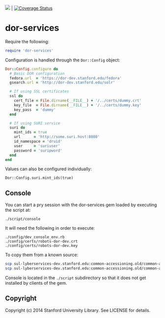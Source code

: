 [<img src="https://travis-ci.org/sul-dlss/dor-services.png"/>](http://travis-ci.org/sul-dlss/dor-services) | [![Coverage Status](https://coveralls.io/repos/sul-dlss/dor-services/badge.svg?branch=develop&service=github)](https://coveralls.io/github/sul-dlss/dor-services?branch=develop)

# dor-services

Require the following:

```ruby
require 'dor-services'
```

Configuration is handled through the `Dor::Config` object:

```ruby
Dor::Config.configure do
  # Basic DOR configuration
  fedora.url  = 'https://dor-dev.stanford.edu/fedora'
  gsearch.url = 'http://dor-dev.stanford.edu/solr'

  # If using SSL certificates
  ssl do
    cert_file = File.dirname(__FILE__) + '/../certs/dummy.crt'
    key_file  = File.dirname(__FILE__) + '/../certs/dummy.key'
    key_pass  = 'dummy'
  end

  # If using SURI service
  suri do
    mint_ids = true
    url      = 'http://some.suri.host:8080'
    id_namespace = 'druid'
    user     = 'suriuser'
    password = 'suripword'
  end
end
```

Values can also be configured individually:

    Dor::Config.suri.mint_ids(true)

## Console

You can start a pry session with the dor-services gem loaded by executing the script at:

    ./script/console

It will need the following in order to execute:

    ./config/dev_console_env.rb
    ./config/certs/robots-dor-dev.crt
    ./config/certs/robots-dor-dev.key

To copy them from a known source:
```bash
scp sul-lyberservices-dev.stanford.edu:common-accessioning.old/common-accessioning/shared/config/certs/robots-dor-dev.* config/certs/
scp sul-lyberservices-dev.stanford.edu:common-accessioning.old/common-accessioning/shared/config/environments/development.rb config/dev_console_env.rb
```

Console is located in the `./script` subdirectory so that it does not get installed by clients of the gem.

## Copyright

Copyright (c) 2014 Stanford University Library. See LICENSE for details.
